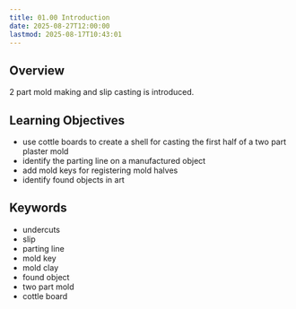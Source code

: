 ```yaml
---
title: 01.00 Introduction
date: 2025-08-27T12:00:00
lastmod: 2025-08-17T10:43:01
---
```


## Overview

2 part mold making and slip casting is introduced.

## Learning Objectives

- use cottle boards to create a shell for casting the first half of a two part plaster mold
- identify the parting line on a manufactured object
- add mold keys for registering mold halves
- identify found objects in art

## Keywords

- undercuts
- slip
- parting line
- mold key
- mold clay
- found object
- two part mold
- cottle board
